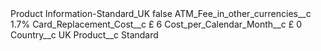 <?xml version="1.0" encoding="UTF-8"?>
<CustomMetadata xmlns="http://soap.sforce.com/2006/04/metadata" xmlns:xsi="http://www.w3.org/2001/XMLSchema-instance" xmlns:xsd="http://www.w3.org/2001/XMLSchema">
    <label>Product Information-Standard_UK</label>
    <protected>false</protected>
    <values>
        <field>ATM_Fee_in_other_currencies__c</field>
        <value xsi:type="xsd:string">1.7%</value>
    </values>
    <values>
        <field>Card_Replacement_Cost__c</field>
        <value xsi:type="xsd:string">£ 6</value>
    </values>
    <values>
        <field>Cost_per_Calendar_Month__c</field>
        <value xsi:type="xsd:string">£ 0</value>
    </values>
    <values>
        <field>Country__c</field>
        <value xsi:type="xsd:string">UK</value>
    </values>
    <values>
        <field>Product__c</field>
        <value xsi:type="xsd:string">Standard</value>
    </values>
</CustomMetadata>
